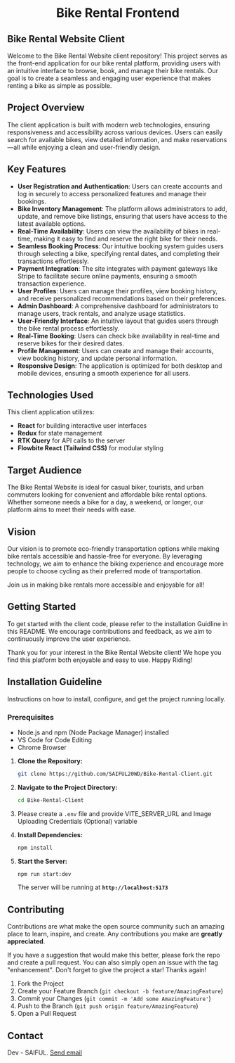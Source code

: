 <div align="center">
  <h1>Bike Rental Frontend</h1>
</div>

## Bike Rental Website Client

Welcome to the Bike Rental Website client repository! This project serves as the front-end application for our bike rental platform, providing users with an intuitive interface to browse, book, and manage their bike rentals. Our goal is to create a seamless and engaging user experience that makes renting a bike as simple as possible.

## Project Overview

The client application is built with modern web technologies, ensuring responsiveness and accessibility across various devices. Users can easily search for available bikes, view detailed information, and make reservations—all while enjoying a clean and user-friendly design.

## Key Features

-   **User Registration and Authentication**: Users can create accounts and log in securely to access personalized features and manage their bookings.
-   **Bike Inventory Management**: The platform allows administrators to add, update, and remove bike listings, ensuring that users have access to the latest available options.
-   **Real-Time Availability**: Users can view the availability of bikes in real-time, making it easy to find and reserve the right bike for their needs.
-   **Seamless Booking Process**: Our intuitive booking system guides users through selecting a bike, specifying rental dates, and completing their transactions effortlessly.
-   **Payment Integration**: The site integrates with payment gateways like Stripe to facilitate secure online payments, ensuring a smooth transaction experience.
-   **User Profiles**: Users can manage their profiles, view booking history, and receive personalized recommendations based on their preferences.
-   **Admin Dashboard**: A comprehensive dashboard for administrators to manage users, track rentals, and analyze usage statistics.
-   **User-Friendly Interface**: An intuitive layout that guides users through the bike rental process effortlessly.
-   **Real-Time Booking**: Users can check bike availability in real-time and reserve bikes for their desired dates.
-   **Profile Management**: Users can create and manage their accounts, view booking history, and update personal information.
-   **Responsive Design**: The application is optimized for both desktop and mobile devices, ensuring a smooth experience for all users.

## Technologies Used

This client application utilizes:

-   **React** for building interactive user interfaces
-   **Redux** for state management
-   **RTK Query** for API calls to the server
-   **Flowbite React (Tailwind CSS)** for modular styling

## Target Audience

The Bike Rental Website is ideal for casual biker, tourists, and urban commuters looking for convenient and affordable bike rental options. Whether someone needs a bike for a day, a weekend, or longer, our platform aims to meet their needs with ease.

## Vision

Our vision is to promote eco-friendly transportation options while making bike rentals accessible and hassle-free for everyone. By leveraging technology, we aim to enhance the biking experience and encourage more people to choose cycling as their preferred mode of transportation.

Join us in making bike rentals more accessible and enjoyable for all!

## Getting Started

To get started with the client code, please refer to the installation Guidline in this README. We encourage contributions and feedback, as we aim to continuously improve the user experience.

Thank you for your interest in the Bike Rental Website client! We hope you find this platform both enjoyable and easy to use. Happy Riding!

## Installation Guideline

Instructions on how to install, configure, and get the project running locally.

### Prerequisites

-   Node.js and npm (Node Package Manager) installed
-   VS Code for Code Editing
-   Chrome Browser

1. **Clone the Repository:**

    ```bash
    git clone https://github.com/SAIFUL20WD/Bike-Rental-Client.git
    ```

2. **Navigate to the Project Directory:**

    ```bash
    cd Bike-Rental-Client
    ```

3. Please create a `.env` file and provide VITE_SERVER_URL and Image Uploading Credentials (Optional) variable

4. **Install Dependencies:**

    ```bash
    npm install
    ```

5. **Start the Server:**

    ```bash
    npm run start:dev
    ```

    The server will be running at **`http://localhost:5173`**

## Contributing

Contributions are what make the open source community such an amazing place to learn, inspire, and create. Any contributions you make are **greatly appreciated**.

If you have a suggestion that would make this better, please fork the repo and create a pull request. You can also simply open an issue with the tag "enhancement".
Don't forget to give the project a star! Thanks again!

1. Fork the Project
2. Create your Feature Branch (`git checkout -b feature/AmazingFeature`)
3. Commit your Changes (`git commit -m 'Add some AmazingFeature'`)
4. Push to the Branch (`git push origin feature/AmazingFeature`)
5. Open a Pull Request

## Contact

Dev - SAIFUL. <a href="mailto:saiful2076af@gmail.com">Send email</a>

[product-screenshot]: images/screenshot.png
[Node.js]: https://nodejs.org/static/logos/nodejsDark.svg
[Node-url]: https://nodejs.org/en/download/prebuilt-installer
[Express-url]: https://expressjs.com/
[Mongoose-url]: https://mongoosejs.com/
[Typescript-url]: https://www.typescriptlang.org/
[Zod-url]: https://zod.dev/
